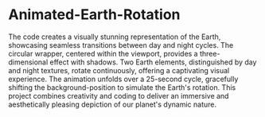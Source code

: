 # Animated-Earth-Rotation
The code creates a visually stunning representation of the Earth, showcasing seamless transitions between day and night cycles. 
The circular wrapper, centered within the viewport, provides a three-dimensional effect with shadows. 
Two Earth elements, distinguished by day and night textures, rotate continuously, offering a captivating visual experience.
The animation unfolds over a 25-second cycle, gracefully shifting the background-position to simulate the Earth's rotation. 
This project combines creativity and coding to deliver an immersive and aesthetically pleasing depiction of our planet's dynamic nature.
